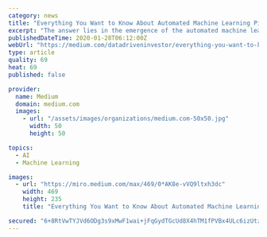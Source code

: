 ```yaml
---
category: news
title: "Everything You Want to Know About Automated Machine Learning Pipeline"
excerpt: "The answer lies in the emergence of the automated machine learning pipeline technology also known as the AutoML pipeline. Through this article, we shall evaluate the business value of customized ..."
publishedDateTime: 2020-01-28T06:12:00Z
webUrl: "https://medium.com/datadriveninvestor/everything-you-want-to-know-about-automated-machine-learning-pipeline-df9e44612ff"
type: article
quality: 69
heat: 69
published: false

provider:
  name: Medium
  domain: medium.com
  images:
    - url: "/assets/images/organizations/medium.com-50x50.jpg"
      width: 50
      height: 50

topics:
  - AI
  - Machine Learning

images:
  - url: "https://miro.medium.com/max/469/0*AK8e-vVQ9ltxh3dc"
    width: 469
    height: 235
    title: "Everything You Want to Know About Automated Machine Learning Pipeline"

secured: "6+8RtVwTYJVd6ODg3s9xMwF1wai+jFqGydTGcUd8X4hTM1fPVBx4ULc6izUtzwqmIdF/fRaP3iWDoHwcLvgns6wUVJjXCGdfp99rdrbLDQLAJluAQBUL6n+j7qIWTi2PMy9O2daLjBSihozXJ1cKo5ZQPPV+QAhg5meUPsZCvzzcbxkUUpNFIa/X29ZeZOs3sP3RfCtUbB19e9Iz2UL7dVBXWk4zLT5cGHmdvdKux55yJ/lNU9RzQ3fgaI9gatZculPlVwxhtC12ZlyV6ivtCEfFAVuSVGkNabG2Hu/ctm885KR3HXfzJb1Pv5gw+gMD;VwEqfJ8kH/V9pRdf1BtKOA=="
---
```


